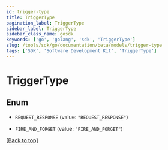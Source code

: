 ```yaml
---
id: trigger-type
title: TriggerType
pagination_label: TriggerType
sidebar_label: TriggerType
sidebar_class_name: gosdk
keywords: ['go', 'golang', 'sdk', 'TriggerType'] 
slug: /tools/sdk/go/documentation/beta/models/trigger-type
tags: ['SDK', 'Software Development Kit', 'TriggerType']
---
```


# TriggerType

## Enum


* `REQUEST_RESPONSE` (value: `"REQUEST_RESPONSE"`)

* `FIRE_AND_FORGET` (value: `"FIRE_AND_FORGET"`)


[[Back to top]](#) 


